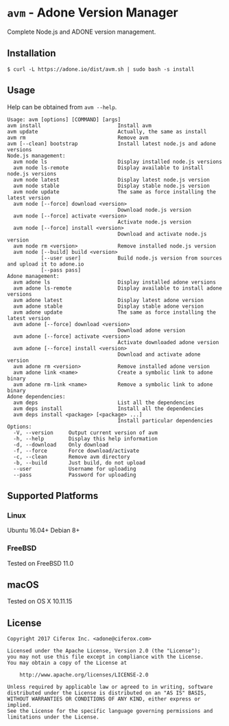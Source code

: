 # `avm` - Adone Version Manager

Complete Node.js and ADONE version management.

## Installation

    $ curl -L https://adone.io/dist/avm.sh | sudo bash -s install

## Usage

Help can be obtained from `avm --help`.

    Usage: avm [options] [COMMAND] [args]
    avm install                         Install avm
    avm update                          Actually, the same as install
    avm rm                              Remove avm
    avm [--clean] bootstrap             Install latest node.js and adone versions
    Node.js management:
      avm node ls                       Display installed node.js versions
      avm node ls-remote                Display available to install node.js versions
      avm node latest                   Display latest node.js version
      avm node stable                   Display stable node.js version
      avm node update                   The same as force installing the latest version
      avm node [--force] download <version>
                                        Download node.js version
      avm node [--force] activate <version>
                                        Activate node.js version
      avm node [--force] install <version>
                                        Download and activate node.js version
      avm node rm <version>             Remove installed node.js version
      avm node [--build] build <version>
               [--user user]            Build node.js version from sources and upload it to adone.io
               [--pass pass]
    Adone management:
      avm adone ls                      Display installed adone versions
      avm adone ls-remote               Display available to install adone versions
      avm adone latest                  Display latest adone version
      avm adone stable                  Display stable adone version
      avm adone update                  The same as force installing the latest version
      avm adone [--force] download <version>
                                        Download adone version
      avm adone [--force] activate <version>
                                        Activate downloaded adone version
      avm adone [--force] install <version>
                                        Download and activate adone version
      avm adone rm <version>            Remove installed adone version
      avm adone link <name>             Create a symbolic link to adone binary
      avm adone rm-link <name>          Remove a symbolic link to adone binary
    Adone dependencies:
      avm deps                          List all the dependencies
      avm deps install                  Install all the dependencies
      avm deps install <package> [<package> ...]
                                        Install particular dependencies
    Options:
      -V, --version     Output current version of avm
      -h, --help        Display this help information
      -d, --download    Only download
      -f, --force       Force download/activate
      -c, --clean       Remove avm directory
      -b, --build       Just build, do not upload
      --user            Username for uploading
      --pass            Password for uploading

## Supported Platforms

### Linux

Ubuntu 16.04+
Debian 8+

### FreeBSD

Tested on FreeBSD 11.0

## macOS

Tested on OS X 10.11.15

## License

    Copyright 2017 Ciferox Inc. <adone@ciferox.com>

    Licensed under the Apache License, Version 2.0 (the "License");
    you may not use this file except in compliance with the License.
    You may obtain a copy of the License at

        http://www.apache.org/licenses/LICENSE-2.0

    Unless required by applicable law or agreed to in writing, software
    distributed under the License is distributed on an "AS IS" BASIS,
    WITHOUT WARRANTIES OR CONDITIONS OF ANY KIND, either express or implied.
    See the License for the specific language governing permissions and
    limitations under the License.
